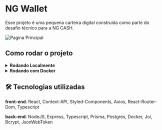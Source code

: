 # NG Wallet

Esse projeto é uma pequena carteira digital construida como parte do desafio
técnico para a NG CASH.

![Pagina Principal](https://i.imgur.com/i456eyT.png)

## Como rodar o projeto

<details>
    <summary><strong>Rodando Localmente</strong></summary>

  Clone o projeto

  ```bash
    git clone git@github.com:GusttavoCDN/ngCash.git
  ```

  Vá para a pasta do projeto

  ```bash
    cd ngCash
  ```

  Instale as dependencias

  ```bash
    yarn install
  ```

  Inicie o servidor no frontend

  ```bash
    yarn frontend
  ```

  Inicie o servidor no backend

  ```bash
    yarn backend
  ```

  - O frontend estará disponivel em `http://localhost:5173`
  - O backend estará disponivel em `http://localhost:3000`

  **OBS**: Não se esqueça de verificar o arquivo .env-example e configurar a conexão com o seu banco de dados local.
</details>

<details>
  <summary><strong>Rodando com Docker</strong></summary>

  Clone o projeto

  ```bash
    git clone git@github.com:GusttavoCDN/ngCash.git
  ```

  Vá para a pasta do projeto

  ```bash
    cd ngCash
  ```

  Execute o comando para iniciar o docker

  ```bash
    yarn compose:up ou docker-compose up -d
  ```

  Entre dentro do shell do container

  ```bash
    docker exec -it ng_wallet bash
  ```

  Instale as dependencias

  ```bash
    yarn install
  ```

  Inicie a aplicação

  ```bash
    yarn start
  ```

  - O frontend estará disponivel em `http://localhost:5173`
  - O backend estará disponivel em `http://localhost:3000`

</details>

## 🛠 Tecnologias utilizadas

**front-end**: React, Context-API, Styled-Components, Axios, React-Router-Dom, Typescript

**back-end**: NodeJS, Express, Typescript, Prisma, Postgres, Docker, Joi, Bcrypt, JsonWebToken
